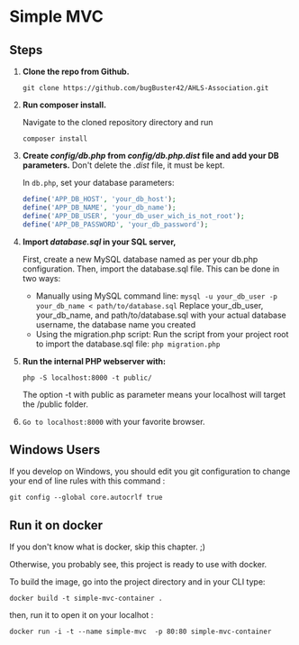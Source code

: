 # Simple MVC

## Steps

1. **Clone the repo from Github.**
    ```
    git clone https://github.com/bugBuster42/AHLS-Association.git
    ```

3. **Run composer install.**
   
    Navigate to the cloned repository directory and run
   
    `composer install`


5. **Create _config/db.php_ from _config/db.php.dist_ file and add your DB parameters.**
    Don't delete the _.dist_ file, it must be kept.

    In `db.php`, set your database parameters:
    ```php
    define('APP_DB_HOST', 'your_db_host');
    define('APP_DB_NAME', 'your_db_name');
    define('APP_DB_USER', 'your_db_user_wich_is_not_root');
    define('APP_DB_PASSWORD', 'your_db_password');
    ```

6. **Import _database.sql_ in your SQL server,**
   
    First, create a new MySQL database named as per your db.php configuration.
    Then, import the database.sql file. This can be done in two ways:
    - Manually using MySQL command line:
      `mysql -u your_db_user -p your_db_name < path/to/database.sql`
      Replace your_db_user, your_db_name, and path/to/database.sql with your actual database username, the database name you created
    - Using the migration.php script:
      Run the script from your project root to import the database.sql file:
      `php migration.php`


8. **Run the internal PHP webserver with:**
   
    `php -S localhost:8000 -t public/`
   
    The option -t with public as parameter means your localhost will target the /public folder.

10. `Go to localhost:8000` with your favorite browser.


## Windows Users  

If you develop on Windows, you should edit you git configuration to change your end of line rules with this command :

`git config --global core.autocrlf true`



## Run it on docker

If you don't know what is docker, skip this chapter. ;)

Otherwise, you probably see, this project is ready to use with docker.

To build the image, go into the project directory and in your CLI type:

```
docker build -t simple-mvc-container .
```

then, run it to open it on your localhot :

```
docker run -i -t --name simple-mvc  -p 80:80 simple-mvc-container
```
